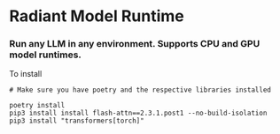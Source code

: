 # Radiant Model Runtime

### Run any LLM in any environment. Supports CPU and GPU model runtimes.

To install

```
# Make sure you have poetry and the respective libraries installed

poetry install
pip3 install install flash-attn==2.3.1.post1 --no-build-isolation
pip3 install "transformers[torch]"
```

